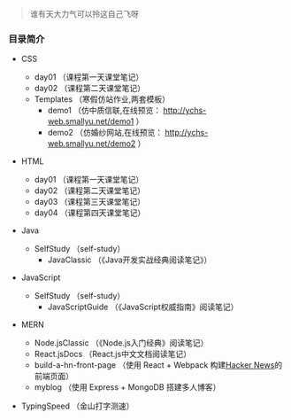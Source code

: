 
> 谁有天大力气可以拎这自己飞呀

### 目录简介

- CSS
    - day01 （课程第一天课堂笔记）
    - day02 （课程第二天课堂笔记）
    - Templates （寒假仿站作业,两套模板）
        - demo1 （仿中质信联,在线预览： http://ychs-web.smallyu.net/demo1 ）
        - demo2 （仿婚纱网站,在线预览： http://ychs-web.smallyu.net/demo2 ）

- HTML
    - day01 （课程第一天课堂笔记）
    - day02 （课程第二天课堂笔记）
    - day03 （课程第三天课堂笔记）
    - day04 （课程第四天课堂笔记）

- Java
    - SelfStudy （self-study）
        - JavaClassic （《Java开发实战经典阅读笔记》）

- JavaScript
    - SelfStudy （self-study）
        - JavaScriptGuide （《JavaScript权威指南》阅读笔记）

- MERN
    - Node.jsClassic （《Node.js入门经典》阅读笔记）
    - React.jsDocs （React.js中文文档阅读笔记）
    - build-a-hn-front-page （使用 React + Webpack 构建[Hacker News](https://news.ycombinator.com/)的前端页面）
    - myblog （使用 Express + MongoDB 搭建多人博客）

- TypingSpeed （金山打字测速）